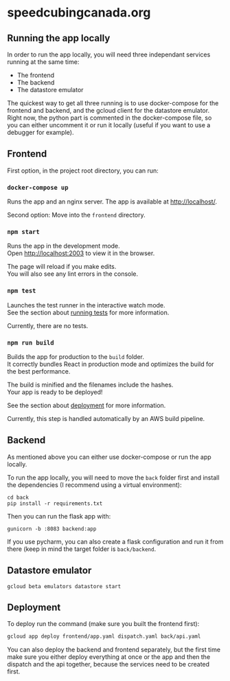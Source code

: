 # speedcubingcanada.org

## Running the app locally
In order to run the app locally, you will need three independant services running at the same time:
 - The frontend
 - The backend
 - The datastore emulator

The quickest way to get all three running is to use docker-compose for the frontend and backend, and the gcloud client for the datastore emulator.
Right now, the python part is commented in the docker-compose file, so you can either uncomment it or run it locally (useful if you want to use a debugger for example).
## Frontend
First option, in the project root directory, you can run:

### `docker-compose up`
Runs the app and an nginx server. The app is available at [http://localhost/](http://localhost/).

Second option:
Move into the `frontend` directory.

### `npm start`

Runs the app in the development mode.\
Open [http://localhost:2003](http://localhost:2003) to view it in the browser.

The page will reload if you make edits.\
You will also see any lint errors in the console.

### `npm test`

Launches the test runner in the interactive watch mode.\
See the section about [running tests](https://facebook.github.io/create-react-app/docs/running-tests) for more information.

Currently, there are no tests.

### `npm run build`

Builds the app for production to the `build` folder.\
It correctly bundles React in production mode and optimizes the build for the best performance.

The build is minified and the filenames include the hashes.\
Your app is ready to be deployed!

See the section about [deployment](https://facebook.github.io/create-react-app/docs/deployment) for more information.

Currently, this step is handled automatically by an AWS build pipeline.

## Backend
As mentioned above you can either use docker-compose or run the app locally.

To run the app locally, you will need to move the `back` folder first and install the dependencies (I recommend using a virtual environment):

```shell
cd back
pip install -r requirements.txt
```

Then you can run the flask app with:
```shell
gunicorn -b :8083 backend:app
```
If you use pycharm, you can also create a flask configuration and run it from there (keep in mind the target folder is `back/backend`.

## Datastore emulator

```shell
gcloud beta emulators datastore start
```

## Deployment

To deploy run the command (make sure you built the frontend first):

```sh
gcloud app deploy frontend/app.yaml dispatch.yaml back/api.yaml 
```

You can also deploy the backend and frontend separately, but the first time make sure you either deploy everything at once or the app and then the dispatch and the api together, because the services need to be created first.
